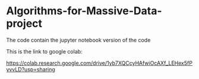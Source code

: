 # Algorithms-for-Massive-Data-project

The code contain the jupyter notebook version of the code

This is the link to google colab: 

https://colab.research.google.com/drive/1yb7XQCcyHAfwiOcAXf_LEHex5fPyvvLD?usp=sharing
